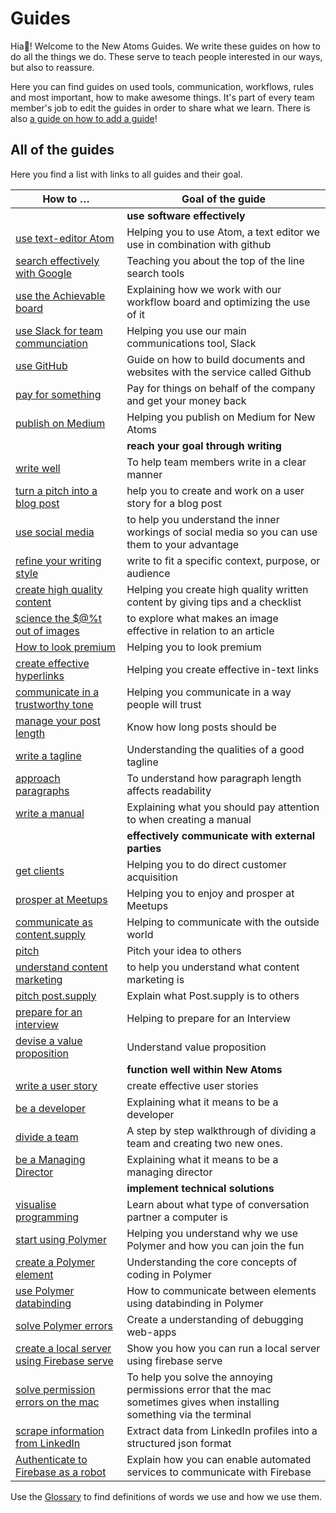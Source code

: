 # Guides

Hia👋! Welcome to the New Atoms Guides. We write these guides on how to do all the things we do. These serve to teach people interested in our ways, but also to reassure.

Here you can find guides on used tools, communication, workflows, rules and most important, how to make awesome things. It's part of every team member's job to edit the guides in order to share what we learn. There is also [a guide on how to add a guide](contributing.md)!

## All of the guides

Here you find a list with links to all guides and their goal.

|How to … |Goal of the guide              |
|--------|-----------------------------|
| | **use software effectively** |
|[use text-editor Atom](atom-guide)| Helping you to use Atom, a text editor we use in combination with github |
|[search effectively with Google](google-search-guide)| Teaching you about the top of the line search tools |
|[use the Achievable board](use-the-achievables-board) | Explaining how we work with our workflow board and optimizing the use of it  |
|[use Slack for team communciation](slack-guide) | Helping you use our main communications tool, Slack |
|[use GitHub](github-guide) | Guide on how to build documents and websites with the service called Github |
|[pay for something](how-to-pay-for-something) | Pay for things on behalf of the company and get your money back |
|[publish on Medium](publish-on-medium)| Helping you publish on Medium for New Atoms |
| | **reach your goal through writing** |
|[write well](writing-guide) | To help team members write in a clear manner |
|[turn a pitch into a blog post](turn-a-pitch-into-a-publishable-blog-post)| help you to create and work on a user story for a blog post |
|[use social media](use-social-media) | to help you understand the inner workings of social media so you can use them to your advantage |
|[refine your writing style](refine-your-writing-style)| write to fit a specific context, purpose, or audience  |
|[create high quality content](write-awesome-content)| Helping you create high quality written content by giving tips and a checklist |
|[science the $@%t out of images](effective-image-guide)| to explore what makes an image effective in relation to an article  |
|[How to look premium](how-to-look-premium)| Helping you to look premium |
|[create effective hyperlinks](the-hyperlink-guide)| Helping you create effective in-text links |
|[communicate in a trustworthy tone](communicate-in-a-trustworthy-tone) | Helping you communicate in a way people will trust |
|[manage your post length](manage-your-post-length) | Know how long posts should be |
|[write a tagline](write-a-tagline) | Understanding the qualities of a good tagline |
|[approach paragraphs](paragraph-guide)| To understand how paragraph length affects readability |
|[write a manual](how-to-write-a-manual)| Explaining what you should pay attention to when creating a manual  |
| | **effectively communicate with external parties** |
|[get clients](get-clients)| Helping you to do direct customer acquisition |
|[prosper at Meetups](how-to-prosper-at-meetups)| Helping you to enjoy and prosper at Meetups |
|[communicate as content.supply](communication-guide) | Helping to communicate with the outside world
|[pitch](how-to-pitch) | Pitch your idea to others |
|[understand content marketing](understand-content-marketing) | to help you understand what content marketing is |
|[pitch post.supply](how-to-pitch-post-supply) | Explain what Post.supply is to others |
|[prepare for an interview](interview-guide) | Helping to prepare for an Interview |
|[devise a value proposition](devise-a-value-proposition) | Understand value proposition |
| | **function well within New Atoms** |
|[write a user story](user-story-guide)| create effective user stories |
|[be a developer](how-to-be-a-developer) | Explaining what it means to be a developer |
|[divide a team](divide-a-team)| A step by step walkthrough of dividing a team and creating two new ones. |
|[be a Managing Director](be-a-managing-director) | Explaining what it means to be a managing director |
| | **implement technical solutions** |
|[visualise programming](visualise-programming-guide) | Learn about what type of conversation partner a computer is |
|[start using Polymer](start-using-polymer)| Helping you understand why we use Polymer and how you can join the fun |
|[create a Polymer element](creating-elements) | Understanding the core concepts of coding in Polymer |
|[use Polymer databinding](databinding) | How to communicate between elements using databinding in Polymer |
|[solve Polymer errors](fixing-errors) | Create a understanding of debugging web-apps |
|[create a local server using Firebase serve ](how-to-run-a-local-server-with-firebase-serve) | Show you how you can run a local server using firebase serve |
|[solve permission errors on the mac ](how-to-solve-mac-permission-errors) | To help you solve the annoying permissions error that the mac sometimes gives when installing something via the terminal |
|[scrape information from LinkedIn](web-scraping) | Extract data from LinkedIn profiles into a structured json format |
|[Authenticate to Firebase as a robot](nonhuman-firebase-authentication) | Explain how you can enable automated services to communicate with Firebase |

Use the [Glossary](glossary) to find definitions of words we use and how we use them.
